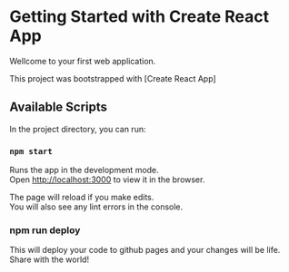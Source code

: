 # Getting Started with Create React App

Wellcome to your first web application. 


This project was bootstrapped with [Create React App]

## Available Scripts

In the project directory, you can run:

### `npm start`

Runs the app in the development mode.\
Open [http://localhost:3000](http://localhost:3000) to view it in the browser.

The page will reload if you make edits.\
You will also see any lint errors in the console.

### npm run deploy

This will deploy your code to github pages and your changes will be life. Share with the world!